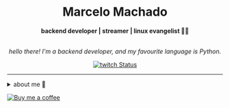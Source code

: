 <h1 align="center"> Marcelo Machado </h1>
    
<div align="center">
<b>backend developer | streamer | linux evangelist 🐍🐧</b>
<br>
<br>

<p><i>
    hello there! I'm a backend developer, and my favourite language is Python.
</i></p>

</div>

<div align="center">
    <a href="https://www.twitch.tv/shinyhgami">
    <img alt="twitch Status" src="https://img.shields.io/twitch/status/shinyhgami?style=social">
    </a>
</div>

---

<details closed>    
<summary>about me 👻</summary>
    
<div align="right">
        <img src="https://github-readme-stats.vercel.app/api/top-langs/?username=mmaachado&hide=html,css,swift&langs_count=6&hide_border=true&layout=compact&show_icons=true&line_height=10&theme=transparent&title_color=4a86d1&custom_title=my%20favourite%20languages"
       alt="most used languages" align="right">
</div>

<div align="right">
        <img width="300rem" src="https://github-readme-stats.vercel.app/api/wakatime?username=shinilol1&theme=transparent&hide_border=true&hide=markdown,html,css,text,other,yaml,json&hide_title=true&line_height=50&langs_count=4&layout=default" alt="wakatime stats" align="right" />

</div>


<div align="left">
    
hey there!! I am Marcelo.

My main knowledge in technologies are **Python** and **Flask**. I am also comfortable using **Django** and **FastAPI**.

I am currently working as _main developer_ for the [Anti Coding Coding Club](https://www.youtube.com/@anticodingcodingclub) project.

</div>

<!-- <img src="https://raw.githubusercontent.com/MicaelliMedeiros/micaellimedeiros/master/image/computer-illustration.png" min-width="400px" max-width="400px" width="400px" align="right" alt="computer-illustration.png"> -->


</details>

<div align="left">
    
[![Buy me a coffee](https://img.shields.io/badge/Buy%20Me%20a%20Coffee-ffdd00?style=for-the-badge&logo=buy-me-a-coffee&logoColor=black)](https://www.buymeacoffee.com/anticodingclub)
</div>
